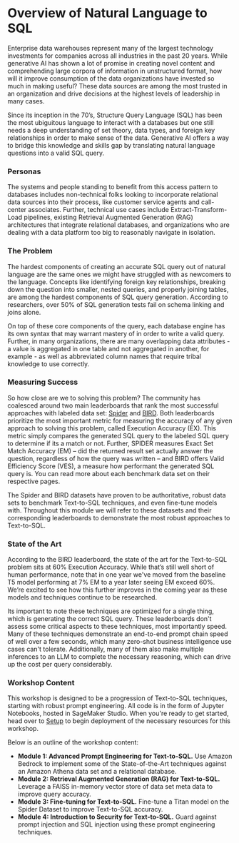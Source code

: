 # Overview of Natural Language to SQL

Enterprise data warehouses represent many of the largest technology investments for companies across all industries in the past 20 years. While generative AI has shown a lot of promise in creating novel content and comprehending large corpora of information in unstructured format, how will it improve consumption of the data organizations have invested so much in making useful? These data sources are among the most trusted in an organization and drive decisions at the highest levels of leadership in many cases.

Since its inception in the 70’s, Structure Query Language (SQL) has been the most ubiguitous language to interact with a databases but one still needs a deep understanding of set theory, data types, and foreign key relationships in order to make sense of the data. Generative AI offers a way to bridge this knowledge and skills gap by translating natural language questions into a valid SQL query.

### Personas
The systems and people standing to benefit from this access pattern to databases includes non-technical folks looking to incorporate relational data sources into their process, like customer service agents and call-center associates. Further, technical use cases include Extract-Transform-Load pipelines, existing Retrieval Augmented Generation (RAG) architectures that integrate relational databases, and organizations who are dealing with a data platform too big to reasonably navigate in isolation.

### The Problem
The hardest components of creating an accurate SQL query out of natural language are the same ones we might have struggled with as newcomers to the language. Concepts like identifying foreign key relationships, breaking down the question into smaller, nested queries, and properly joining tables, are among the hardest components of SQL query generation. According to researchers, over 50% of SQL generation tests fail on schema linking and joins alone.

On top of these core components of the query, each database engine has its own syntax that may warrant mastery of in order to write a valid query. Further, in many organizations, there are many overlapping data attributes - a value is aggregated in one table and not aggregated in another, for example - as well as abbreviated column names that require tribal knowledge to use correctly.

### Measuring Success
So how close are we to solving this problem? The community has coalesced around two main leaderboards that rank the most successful approaches with labeled data set: [Spider](https://yale-lily.github.io/spider) and [BIRD](https://bird-bench.github.io/). Both leaderboards prioritize the most important metric for measuring the accuracy of any given approach to solving this problem, called Execution Accuracy (EX). This metric simply compares the generated SQL query to the labeled SQL query to determine if its a match or not. Further, SPIDER measures Exact Set Match Accuracy (EM) – did the returned result set actually answer the question, regardless of how the query was written – and BIRD offers Valid Efficiency Score (VES), a measure how performant the generated SQL query is. You can read more about each benchmark data set on their respective pages.

The Spider and BIRD datasets have proven to be authoritative, robust data sets to benchmark Text-to-SQL techniques, and even fine-tune models with. Throughout this module we will refer to these datasets and their corresponding leaderboards to demonstrate the most robust approaches to Text-to-SQL.

### State of the Art
According to the BIRD leaderboard, the state of the art for the Text-to-SQL problem sits at 60% Execution Accuracy. While that’s still well short of human performance, note that in one year we've moved from the baseline T5 model performing at 7% EM to a year later seeing EM exceed 60%. We’re excited to see how this further improves in the coming year as these models and techniques continue to be researched.

Its important to note these techniques are optimized for a single thing, which is generating the correct SQL query. These leaderboards don't assess some critical aspects to these techniques, most importantly speed. Many of these techniques demonstrate an end-to-end prompt chain speed of well over a few seconds, which many zero-shot business intelligence use cases can't tolerate. Additionally, many of them also make multiple inferences to an LLM to complete the necessary reasoning, which can drive up the cost per query considerably.

### Workshop Content
This workshop is designed to be a progression of Text-to-SQL techniques, starting with robust prompt engineering. All code is in the form of Jupyter Notebooks, hosted in SageMaker Studio. When you're ready to get started, head over to [Setup](./SETUP.md) to begin deployment of the necessary resources for this workshop.


Below is an outline of the workshop content:

* **Module 1: Advanced Prompt Engineering for Text-to-SQL.** Use Amazon Bedrock to implement some of the State-of-the-Art techniques against an Amazon Athena data set and a relational database.
* **Module 2: Retrieval Augmented Generation (RAG) for Text-to-SQL.** Leverage a FAISS in-memory vector store of data set meta data to improve query accuracy.
* **Module 3: Fine-tuning for Text-to-SQL.** Fine-tune a Titan model on the Spider Dataset to improve Text-to-SQL accuracy.
* **Module 4: Introduction to Security for Text-to-SQL.** Guard against prompt injection and SQL injection using these prompt engineering techniques.  
